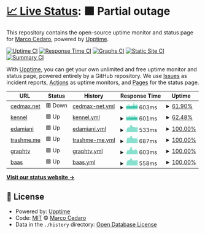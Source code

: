 # [📈 Live Status](https://cedmax.github.io/upptime): <!--live status--> **🟧 Partial outage**

This repository contains the open-source uptime monitor and status page for [Marco Cedaro](https://cedmax.com), powered by [Upptime](https://github.com/upptime/upptime).

[![Uptime CI](https://github.com/cedmax/upptime/workflows/Uptime%20CI/badge.svg)](https://github.com/cedmax/upptime/actions?query=workflow%3A%22Uptime+CI%22)
[![Response Time CI](https://github.com/cedmax/upptime/workflows/Response%20Time%20CI/badge.svg)](https://github.com/cedmax/upptime/actions?query=workflow%3A%22Response+Time+CI%22)
[![Graphs CI](https://github.com/cedmax/upptime/workflows/Graphs%20CI/badge.svg)](https://github.com/cedmax/upptime/actions?query=workflow%3A%22Graphs+CI%22)
[![Static Site CI](https://github.com/cedmax/upptime/workflows/Static%20Site%20CI/badge.svg)](https://github.com/cedmax/upptime/actions?query=workflow%3A%22Static+Site+CI%22)
[![Summary CI](https://github.com/cedmax/upptime/workflows/Summary%20CI/badge.svg)](https://github.com/cedmax/upptime/actions?query=workflow%3A%22Summary+CI%22)

With [Upptime](https://upptime.js.org), you can get your own unlimited and free uptime monitor and status page, powered entirely by a GitHub repository. We use [Issues](https://github.com/cedmax/upptime/issues) as incident reports, [Actions](https://github.com/cedmax/upptime/actions) as uptime monitors, and [Pages](https://cedmax.github.io/upptime) for the status page.

<!--start: status pages-->
<!-- This summary is generated by Upptime (https://github.com/upptime/upptime) -->
<!-- Do not edit this manually, your changes will be overwritten -->
<!-- prettier-ignore -->
| URL | Status | History | Response Time | Uptime |
| --- | ------ | ------- | ------------- | ------ |
| <img alt="" src="https://favicons.githubusercontent.com/cedmax.net" height="13"> [cedmax.net](https://cedmax.net/ghost) | 🟥 Down | [cedmax-net.yml](https://github.com/cedmax/upptime/commits/HEAD/history/cedmax-net.yml) | <details><summary><img alt="Response time graph" src="./graphs/cedmax-net/response-time-week.png" height="20"> 603ms</summary><br><a href="https://cedmax.github.io/upptime/history/cedmax-net"><img alt="Response time 865" src="https://img.shields.io/endpoint?url=https%3A%2F%2Fraw.githubusercontent.com%2Fcedmax%2Fupptime%2FHEAD%2Fapi%2Fcedmax-net%2Fresponse-time.json"></a><br><a href="https://cedmax.github.io/upptime/history/cedmax-net"><img alt="24-hour response time 644" src="https://img.shields.io/endpoint?url=https%3A%2F%2Fraw.githubusercontent.com%2Fcedmax%2Fupptime%2FHEAD%2Fapi%2Fcedmax-net%2Fresponse-time-day.json"></a><br><a href="https://cedmax.github.io/upptime/history/cedmax-net"><img alt="7-day response time 603" src="https://img.shields.io/endpoint?url=https%3A%2F%2Fraw.githubusercontent.com%2Fcedmax%2Fupptime%2FHEAD%2Fapi%2Fcedmax-net%2Fresponse-time-week.json"></a><br><a href="https://cedmax.github.io/upptime/history/cedmax-net"><img alt="30-day response time 610" src="https://img.shields.io/endpoint?url=https%3A%2F%2Fraw.githubusercontent.com%2Fcedmax%2Fupptime%2FHEAD%2Fapi%2Fcedmax-net%2Fresponse-time-month.json"></a><br><a href="https://cedmax.github.io/upptime/history/cedmax-net"><img alt="1-year response time 866" src="https://img.shields.io/endpoint?url=https%3A%2F%2Fraw.githubusercontent.com%2Fcedmax%2Fupptime%2FHEAD%2Fapi%2Fcedmax-net%2Fresponse-time-year.json"></a></details> | <details><summary><a href="https://cedmax.github.io/upptime/history/cedmax-net">61.90%</a></summary><a href="https://cedmax.github.io/upptime/history/cedmax-net"><img alt="All-time uptime 99.33%" src="https://img.shields.io/endpoint?url=https%3A%2F%2Fraw.githubusercontent.com%2Fcedmax%2Fupptime%2FHEAD%2Fapi%2Fcedmax-net%2Fuptime.json"></a><br><a href="https://cedmax.github.io/upptime/history/cedmax-net"><img alt="24-hour uptime 76.16%" src="https://img.shields.io/endpoint?url=https%3A%2F%2Fraw.githubusercontent.com%2Fcedmax%2Fupptime%2FHEAD%2Fapi%2Fcedmax-net%2Fuptime-day.json"></a><br><a href="https://cedmax.github.io/upptime/history/cedmax-net"><img alt="7-day uptime 61.90%" src="https://img.shields.io/endpoint?url=https%3A%2F%2Fraw.githubusercontent.com%2Fcedmax%2Fupptime%2FHEAD%2Fapi%2Fcedmax-net%2Fuptime-week.json"></a><br><a href="https://cedmax.github.io/upptime/history/cedmax-net"><img alt="30-day uptime 91.23%" src="https://img.shields.io/endpoint?url=https%3A%2F%2Fraw.githubusercontent.com%2Fcedmax%2Fupptime%2FHEAD%2Fapi%2Fcedmax-net%2Fuptime-month.json"></a><br><a href="https://cedmax.github.io/upptime/history/cedmax-net"><img alt="1-year uptime 99.27%" src="https://img.shields.io/endpoint?url=https%3A%2F%2Fraw.githubusercontent.com%2Fcedmax%2Fupptime%2FHEAD%2Fapi%2Fcedmax-net%2Fuptime-year.json"></a></details>
| <img alt="" src="https://favicons.githubusercontent.com/k.cedmax.net" height="13"> [kennel](https://k.cedmax.net/ghost) | 🟩 Up | [kennel.yml](https://github.com/cedmax/upptime/commits/HEAD/history/kennel.yml) | <details><summary><img alt="Response time graph" src="./graphs/kennel/response-time-week.png" height="20"> 601ms</summary><br><a href="https://cedmax.github.io/upptime/history/kennel"><img alt="Response time 789" src="https://img.shields.io/endpoint?url=https%3A%2F%2Fraw.githubusercontent.com%2Fcedmax%2Fupptime%2FHEAD%2Fapi%2Fkennel%2Fresponse-time.json"></a><br><a href="https://cedmax.github.io/upptime/history/kennel"><img alt="24-hour response time 612" src="https://img.shields.io/endpoint?url=https%3A%2F%2Fraw.githubusercontent.com%2Fcedmax%2Fupptime%2FHEAD%2Fapi%2Fkennel%2Fresponse-time-day.json"></a><br><a href="https://cedmax.github.io/upptime/history/kennel"><img alt="7-day response time 601" src="https://img.shields.io/endpoint?url=https%3A%2F%2Fraw.githubusercontent.com%2Fcedmax%2Fupptime%2FHEAD%2Fapi%2Fkennel%2Fresponse-time-week.json"></a><br><a href="https://cedmax.github.io/upptime/history/kennel"><img alt="30-day response time 608" src="https://img.shields.io/endpoint?url=https%3A%2F%2Fraw.githubusercontent.com%2Fcedmax%2Fupptime%2FHEAD%2Fapi%2Fkennel%2Fresponse-time-month.json"></a><br><a href="https://cedmax.github.io/upptime/history/kennel"><img alt="1-year response time 781" src="https://img.shields.io/endpoint?url=https%3A%2F%2Fraw.githubusercontent.com%2Fcedmax%2Fupptime%2FHEAD%2Fapi%2Fkennel%2Fresponse-time-year.json"></a></details> | <details><summary><a href="https://cedmax.github.io/upptime/history/kennel">62.48%</a></summary><a href="https://cedmax.github.io/upptime/history/kennel"><img alt="All-time uptime 99.34%" src="https://img.shields.io/endpoint?url=https%3A%2F%2Fraw.githubusercontent.com%2Fcedmax%2Fupptime%2FHEAD%2Fapi%2Fkennel%2Fuptime.json"></a><br><a href="https://cedmax.github.io/upptime/history/kennel"><img alt="24-hour uptime 59.62%" src="https://img.shields.io/endpoint?url=https%3A%2F%2Fraw.githubusercontent.com%2Fcedmax%2Fupptime%2FHEAD%2Fapi%2Fkennel%2Fuptime-day.json"></a><br><a href="https://cedmax.github.io/upptime/history/kennel"><img alt="7-day uptime 62.48%" src="https://img.shields.io/endpoint?url=https%3A%2F%2Fraw.githubusercontent.com%2Fcedmax%2Fupptime%2FHEAD%2Fapi%2Fkennel%2Fuptime-week.json"></a><br><a href="https://cedmax.github.io/upptime/history/kennel"><img alt="30-day uptime 91.37%" src="https://img.shields.io/endpoint?url=https%3A%2F%2Fraw.githubusercontent.com%2Fcedmax%2Fupptime%2FHEAD%2Fapi%2Fkennel%2Fuptime-month.json"></a><br><a href="https://cedmax.github.io/upptime/history/kennel"><img alt="1-year uptime 99.28%" src="https://img.shields.io/endpoint?url=https%3A%2F%2Fraw.githubusercontent.com%2Fcedmax%2Fupptime%2FHEAD%2Fapi%2Fkennel%2Fuptime-year.json"></a></details>
| <img alt="" src="https://favicons.githubusercontent.com/notes.emanueladamiani.com" height="13"> [edamiani](https://notes.emanueladamiani.com/) | 🟩 Up | [edamiani.yml](https://github.com/cedmax/upptime/commits/HEAD/history/edamiani.yml) | <details><summary><img alt="Response time graph" src="./graphs/edamiani/response-time-week.png" height="20"> 533ms</summary><br><a href="https://cedmax.github.io/upptime/history/edamiani"><img alt="Response time 571" src="https://img.shields.io/endpoint?url=https%3A%2F%2Fraw.githubusercontent.com%2Fcedmax%2Fupptime%2FHEAD%2Fapi%2Fedamiani%2Fresponse-time.json"></a><br><a href="https://cedmax.github.io/upptime/history/edamiani"><img alt="24-hour response time 511" src="https://img.shields.io/endpoint?url=https%3A%2F%2Fraw.githubusercontent.com%2Fcedmax%2Fupptime%2FHEAD%2Fapi%2Fedamiani%2Fresponse-time-day.json"></a><br><a href="https://cedmax.github.io/upptime/history/edamiani"><img alt="7-day response time 533" src="https://img.shields.io/endpoint?url=https%3A%2F%2Fraw.githubusercontent.com%2Fcedmax%2Fupptime%2FHEAD%2Fapi%2Fedamiani%2Fresponse-time-week.json"></a><br><a href="https://cedmax.github.io/upptime/history/edamiani"><img alt="30-day response time 543" src="https://img.shields.io/endpoint?url=https%3A%2F%2Fraw.githubusercontent.com%2Fcedmax%2Fupptime%2FHEAD%2Fapi%2Fedamiani%2Fresponse-time-month.json"></a><br><a href="https://cedmax.github.io/upptime/history/edamiani"><img alt="1-year response time 574" src="https://img.shields.io/endpoint?url=https%3A%2F%2Fraw.githubusercontent.com%2Fcedmax%2Fupptime%2FHEAD%2Fapi%2Fedamiani%2Fresponse-time-year.json"></a></details> | <details><summary><a href="https://cedmax.github.io/upptime/history/edamiani">100.00%</a></summary><a href="https://cedmax.github.io/upptime/history/edamiani"><img alt="All-time uptime 99.84%" src="https://img.shields.io/endpoint?url=https%3A%2F%2Fraw.githubusercontent.com%2Fcedmax%2Fupptime%2FHEAD%2Fapi%2Fedamiani%2Fuptime.json"></a><br><a href="https://cedmax.github.io/upptime/history/edamiani"><img alt="24-hour uptime 100.00%" src="https://img.shields.io/endpoint?url=https%3A%2F%2Fraw.githubusercontent.com%2Fcedmax%2Fupptime%2FHEAD%2Fapi%2Fedamiani%2Fuptime-day.json"></a><br><a href="https://cedmax.github.io/upptime/history/edamiani"><img alt="7-day uptime 100.00%" src="https://img.shields.io/endpoint?url=https%3A%2F%2Fraw.githubusercontent.com%2Fcedmax%2Fupptime%2FHEAD%2Fapi%2Fedamiani%2Fuptime-week.json"></a><br><a href="https://cedmax.github.io/upptime/history/edamiani"><img alt="30-day uptime 100.00%" src="https://img.shields.io/endpoint?url=https%3A%2F%2Fraw.githubusercontent.com%2Fcedmax%2Fupptime%2FHEAD%2Fapi%2Fedamiani%2Fuptime-month.json"></a><br><a href="https://cedmax.github.io/upptime/history/edamiani"><img alt="1-year uptime 99.83%" src="https://img.shields.io/endpoint?url=https%3A%2F%2Fraw.githubusercontent.com%2Fcedmax%2Fupptime%2FHEAD%2Fapi%2Fedamiani%2Fuptime-year.json"></a></details>
| <img alt="" src="https://favicons.githubusercontent.com/trashme.me" height="13"> [trashme.me](https://trashme.me/) | 🟩 Up | [trashme-me.yml](https://github.com/cedmax/upptime/commits/HEAD/history/trashme-me.yml) | <details><summary><img alt="Response time graph" src="./graphs/trashme-me/response-time-week.png" height="20"> 687ms</summary><br><a href="https://cedmax.github.io/upptime/history/trashme-me"><img alt="Response time 675" src="https://img.shields.io/endpoint?url=https%3A%2F%2Fraw.githubusercontent.com%2Fcedmax%2Fupptime%2FHEAD%2Fapi%2Ftrashme-me%2Fresponse-time.json"></a><br><a href="https://cedmax.github.io/upptime/history/trashme-me"><img alt="24-hour response time 596" src="https://img.shields.io/endpoint?url=https%3A%2F%2Fraw.githubusercontent.com%2Fcedmax%2Fupptime%2FHEAD%2Fapi%2Ftrashme-me%2Fresponse-time-day.json"></a><br><a href="https://cedmax.github.io/upptime/history/trashme-me"><img alt="7-day response time 687" src="https://img.shields.io/endpoint?url=https%3A%2F%2Fraw.githubusercontent.com%2Fcedmax%2Fupptime%2FHEAD%2Fapi%2Ftrashme-me%2Fresponse-time-week.json"></a><br><a href="https://cedmax.github.io/upptime/history/trashme-me"><img alt="30-day response time 705" src="https://img.shields.io/endpoint?url=https%3A%2F%2Fraw.githubusercontent.com%2Fcedmax%2Fupptime%2FHEAD%2Fapi%2Ftrashme-me%2Fresponse-time-month.json"></a><br><a href="https://cedmax.github.io/upptime/history/trashme-me"><img alt="1-year response time 675" src="https://img.shields.io/endpoint?url=https%3A%2F%2Fraw.githubusercontent.com%2Fcedmax%2Fupptime%2FHEAD%2Fapi%2Ftrashme-me%2Fresponse-time-year.json"></a></details> | <details><summary><a href="https://cedmax.github.io/upptime/history/trashme-me">100.00%</a></summary><a href="https://cedmax.github.io/upptime/history/trashme-me"><img alt="All-time uptime 99.97%" src="https://img.shields.io/endpoint?url=https%3A%2F%2Fraw.githubusercontent.com%2Fcedmax%2Fupptime%2FHEAD%2Fapi%2Ftrashme-me%2Fuptime.json"></a><br><a href="https://cedmax.github.io/upptime/history/trashme-me"><img alt="24-hour uptime 100.00%" src="https://img.shields.io/endpoint?url=https%3A%2F%2Fraw.githubusercontent.com%2Fcedmax%2Fupptime%2FHEAD%2Fapi%2Ftrashme-me%2Fuptime-day.json"></a><br><a href="https://cedmax.github.io/upptime/history/trashme-me"><img alt="7-day uptime 100.00%" src="https://img.shields.io/endpoint?url=https%3A%2F%2Fraw.githubusercontent.com%2Fcedmax%2Fupptime%2FHEAD%2Fapi%2Ftrashme-me%2Fuptime-week.json"></a><br><a href="https://cedmax.github.io/upptime/history/trashme-me"><img alt="30-day uptime 100.00%" src="https://img.shields.io/endpoint?url=https%3A%2F%2Fraw.githubusercontent.com%2Fcedmax%2Fupptime%2FHEAD%2Fapi%2Ftrashme-me%2Fuptime-month.json"></a><br><a href="https://cedmax.github.io/upptime/history/trashme-me"><img alt="1-year uptime 99.98%" src="https://img.shields.io/endpoint?url=https%3A%2F%2Fraw.githubusercontent.com%2Fcedmax%2Fupptime%2FHEAD%2Fapi%2Ftrashme-me%2Fuptime-year.json"></a></details>
| <img alt="" src="https://favicons.githubusercontent.com/graphtv.dsgn.it" height="13"> [graphtv](https://graphtv.dsgn.it/) | 🟩 Up | [graphtv.yml](https://github.com/cedmax/upptime/commits/HEAD/history/graphtv.yml) | <details><summary><img alt="Response time graph" src="./graphs/graphtv/response-time-week.png" height="20"> 603ms</summary><br><a href="https://cedmax.github.io/upptime/history/graphtv"><img alt="Response time 602" src="https://img.shields.io/endpoint?url=https%3A%2F%2Fraw.githubusercontent.com%2Fcedmax%2Fupptime%2FHEAD%2Fapi%2Fgraphtv%2Fresponse-time.json"></a><br><a href="https://cedmax.github.io/upptime/history/graphtv"><img alt="24-hour response time 423" src="https://img.shields.io/endpoint?url=https%3A%2F%2Fraw.githubusercontent.com%2Fcedmax%2Fupptime%2FHEAD%2Fapi%2Fgraphtv%2Fresponse-time-day.json"></a><br><a href="https://cedmax.github.io/upptime/history/graphtv"><img alt="7-day response time 603" src="https://img.shields.io/endpoint?url=https%3A%2F%2Fraw.githubusercontent.com%2Fcedmax%2Fupptime%2FHEAD%2Fapi%2Fgraphtv%2Fresponse-time-week.json"></a><br><a href="https://cedmax.github.io/upptime/history/graphtv"><img alt="30-day response time 588" src="https://img.shields.io/endpoint?url=https%3A%2F%2Fraw.githubusercontent.com%2Fcedmax%2Fupptime%2FHEAD%2Fapi%2Fgraphtv%2Fresponse-time-month.json"></a><br><a href="https://cedmax.github.io/upptime/history/graphtv"><img alt="1-year response time 607" src="https://img.shields.io/endpoint?url=https%3A%2F%2Fraw.githubusercontent.com%2Fcedmax%2Fupptime%2FHEAD%2Fapi%2Fgraphtv%2Fresponse-time-year.json"></a></details> | <details><summary><a href="https://cedmax.github.io/upptime/history/graphtv">100.00%</a></summary><a href="https://cedmax.github.io/upptime/history/graphtv"><img alt="All-time uptime 99.97%" src="https://img.shields.io/endpoint?url=https%3A%2F%2Fraw.githubusercontent.com%2Fcedmax%2Fupptime%2FHEAD%2Fapi%2Fgraphtv%2Fuptime.json"></a><br><a href="https://cedmax.github.io/upptime/history/graphtv"><img alt="24-hour uptime 100.00%" src="https://img.shields.io/endpoint?url=https%3A%2F%2Fraw.githubusercontent.com%2Fcedmax%2Fupptime%2FHEAD%2Fapi%2Fgraphtv%2Fuptime-day.json"></a><br><a href="https://cedmax.github.io/upptime/history/graphtv"><img alt="7-day uptime 100.00%" src="https://img.shields.io/endpoint?url=https%3A%2F%2Fraw.githubusercontent.com%2Fcedmax%2Fupptime%2FHEAD%2Fapi%2Fgraphtv%2Fuptime-week.json"></a><br><a href="https://cedmax.github.io/upptime/history/graphtv"><img alt="30-day uptime 100.00%" src="https://img.shields.io/endpoint?url=https%3A%2F%2Fraw.githubusercontent.com%2Fcedmax%2Fupptime%2FHEAD%2Fapi%2Fgraphtv%2Fuptime-month.json"></a><br><a href="https://cedmax.github.io/upptime/history/graphtv"><img alt="1-year uptime 99.98%" src="https://img.shields.io/endpoint?url=https%3A%2F%2Fraw.githubusercontent.com%2Fcedmax%2Fupptime%2FHEAD%2Fapi%2Fgraphtv%2Fuptime-year.json"></a></details>
| <img alt="" src="https://favicons.githubusercontent.com/baas.dsgn.it" height="13"> [baas](https://baas.dsgn.it/) | 🟩 Up | [baas.yml](https://github.com/cedmax/upptime/commits/HEAD/history/baas.yml) | <details><summary><img alt="Response time graph" src="./graphs/baas/response-time-week.png" height="20"> 558ms</summary><br><a href="https://cedmax.github.io/upptime/history/baas"><img alt="Response time 580" src="https://img.shields.io/endpoint?url=https%3A%2F%2Fraw.githubusercontent.com%2Fcedmax%2Fupptime%2FHEAD%2Fapi%2Fbaas%2Fresponse-time.json"></a><br><a href="https://cedmax.github.io/upptime/history/baas"><img alt="24-hour response time 567" src="https://img.shields.io/endpoint?url=https%3A%2F%2Fraw.githubusercontent.com%2Fcedmax%2Fupptime%2FHEAD%2Fapi%2Fbaas%2Fresponse-time-day.json"></a><br><a href="https://cedmax.github.io/upptime/history/baas"><img alt="7-day response time 558" src="https://img.shields.io/endpoint?url=https%3A%2F%2Fraw.githubusercontent.com%2Fcedmax%2Fupptime%2FHEAD%2Fapi%2Fbaas%2Fresponse-time-week.json"></a><br><a href="https://cedmax.github.io/upptime/history/baas"><img alt="30-day response time 569" src="https://img.shields.io/endpoint?url=https%3A%2F%2Fraw.githubusercontent.com%2Fcedmax%2Fupptime%2FHEAD%2Fapi%2Fbaas%2Fresponse-time-month.json"></a><br><a href="https://cedmax.github.io/upptime/history/baas"><img alt="1-year response time 582" src="https://img.shields.io/endpoint?url=https%3A%2F%2Fraw.githubusercontent.com%2Fcedmax%2Fupptime%2FHEAD%2Fapi%2Fbaas%2Fresponse-time-year.json"></a></details> | <details><summary><a href="https://cedmax.github.io/upptime/history/baas">100.00%</a></summary><a href="https://cedmax.github.io/upptime/history/baas"><img alt="All-time uptime 99.96%" src="https://img.shields.io/endpoint?url=https%3A%2F%2Fraw.githubusercontent.com%2Fcedmax%2Fupptime%2FHEAD%2Fapi%2Fbaas%2Fuptime.json"></a><br><a href="https://cedmax.github.io/upptime/history/baas"><img alt="24-hour uptime 100.00%" src="https://img.shields.io/endpoint?url=https%3A%2F%2Fraw.githubusercontent.com%2Fcedmax%2Fupptime%2FHEAD%2Fapi%2Fbaas%2Fuptime-day.json"></a><br><a href="https://cedmax.github.io/upptime/history/baas"><img alt="7-day uptime 100.00%" src="https://img.shields.io/endpoint?url=https%3A%2F%2Fraw.githubusercontent.com%2Fcedmax%2Fupptime%2FHEAD%2Fapi%2Fbaas%2Fuptime-week.json"></a><br><a href="https://cedmax.github.io/upptime/history/baas"><img alt="30-day uptime 100.00%" src="https://img.shields.io/endpoint?url=https%3A%2F%2Fraw.githubusercontent.com%2Fcedmax%2Fupptime%2FHEAD%2Fapi%2Fbaas%2Fuptime-month.json"></a><br><a href="https://cedmax.github.io/upptime/history/baas"><img alt="1-year uptime 99.97%" src="https://img.shields.io/endpoint?url=https%3A%2F%2Fraw.githubusercontent.com%2Fcedmax%2Fupptime%2FHEAD%2Fapi%2Fbaas%2Fuptime-year.json"></a></details>

<!--end: status pages-->

[**Visit our status website →**](https://cedmax.github.io/upptime)

## 📄 License

- Powered by: [Upptime](https://github.com/upptime/upptime)
- Code: [MIT](./LICENSE) © [Marco Cedaro](https://cedmax.com)
- Data in the `./history` directory: [Open Database License](https://opendatacommons.org/licenses/odbl/1-0/)

